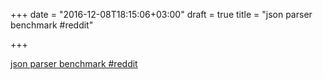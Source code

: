 +++
date = "2016-12-08T18:15:06+03:00"
draft = true
title = "json parser benchmark  #reddit"

+++

<p><a href="https://t.co/6JukIUI7LN">json parser benchmark  #reddit</a></p>
